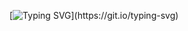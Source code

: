 [![Typing SVG](https://readme-typing-svg.demolab.com?font=SF+Mono&pause=1000&width=435&lines=Hi%2C+im+solarite.;I+make+useless+games.;I+just+fork+repos+on+github.)](https://git.io/typing-svg)

